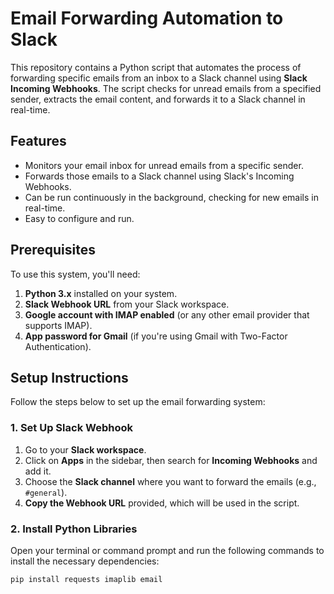 # Email Forwarding Automation to Slack

This repository contains a Python script that automates the process of forwarding specific emails from an inbox to a Slack channel using **Slack Incoming Webhooks**. The script checks for unread emails from a specified sender, extracts the email content, and forwards it to a Slack channel in real-time.

## Features

- Monitors your email inbox for unread emails from a specific sender.
- Forwards those emails to a Slack channel using Slack's Incoming Webhooks.
- Can be run continuously in the background, checking for new emails in real-time.
- Easy to configure and run.

## Prerequisites

To use this system, you'll need:
1. **Python 3.x** installed on your system.
2. **Slack Webhook URL** from your Slack workspace.
3. **Google account with IMAP enabled** (or any other email provider that supports IMAP).
4. **App password for Gmail** (if you're using Gmail with Two-Factor Authentication).

## Setup Instructions

Follow the steps below to set up the email forwarding system:

### 1. Set Up Slack Webhook
1. Go to your **Slack workspace**.
2. Click on **Apps** in the sidebar, then search for **Incoming Webhooks** and add it.
3. Choose the **Slack channel** where you want to forward the emails (e.g., `#general`).
4. **Copy the Webhook URL** provided, which will be used in the script.

### 2. Install Python Libraries

Open your terminal or command prompt and run the following commands to install the necessary dependencies:

```bash
pip install requests imaplib email
